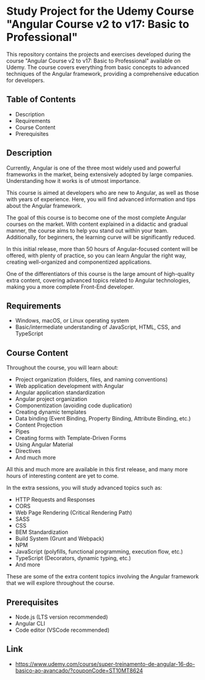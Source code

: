 # Study Project for the Udemy Course "Angular Course v2 to v17: Basic to Professional"

This repository contains the projects and exercises developed during the course "Angular Course v2 to v17: Basic to Professional" available on Udemy. The course covers everything from basic concepts to advanced techniques of the Angular framework, providing a comprehensive education for developers.

## Table of Contents

- Description
- Requirements
- Course Content
- Prerequisites

## Description

Currently, Angular is one of the three most widely used and powerful frameworks in the market, being extensively adopted by large companies. Understanding how it works is of utmost importance.

This course is aimed at developers who are new to Angular, as well as those with years of experience. Here, you will find advanced information and tips about the Angular framework.

The goal of this course is to become one of the most complete Angular courses on the market. With content explained in a didactic and gradual manner, the course aims to help you stand out within your team. Additionally, for beginners, the learning curve will be significantly reduced.

In this initial release, more than 50 hours of Angular-focused content will be offered, with plenty of practice, so you can learn Angular the right way, creating well-organized and componentized applications.

One of the differentiators of this course is the large amount of high-quality extra content, covering advanced topics related to Angular technologies, making you a more complete Front-End developer.

## Requirements

- Windows, macOS, or Linux operating system
- Basic/intermediate understanding of JavaScript, HTML, CSS, and TypeScript

## Course Content

Throughout the course, you will learn about:

- Project organization (folders, files, and naming conventions)
- Web application development with Angular
- Angular application standardization
- Angular project organization
- Componentization (avoiding code duplication)
- Creating dynamic templates
- Data binding (Event Binding, Property Binding, Attribute Binding, etc.)
- Content Projection
- Pipes
- Creating forms with Template-Driven Forms
- Using Angular Material
- Directives
- And much more

All this and much more are available in this first release, and many more hours of interesting content are yet to come.

In the extra sessions, you will study advanced topics such as:

- HTTP Requests and Responses
- CORS
- Web Page Rendering (Critical Rendering Path)
- SASS
- CSS
- BEM Standardization
- Build System (Grunt and Webpack)
- NPM
- JavaScript (polyfills, functional programming, execution flow, etc.)
- TypeScript (Decorators, dynamic typing, etc.)
- And more

These are some of the extra content topics involving the Angular framework that we will explore throughout the course.

## Prerequisites

- Node.js (LTS version recommended)
- Angular CLI
- Code editor (VSCode recommended)

## Link

- https://www.udemy.com/course/super-treinamento-de-angular-16-do-basico-ao-avancado/?couponCode=ST10MT8624
